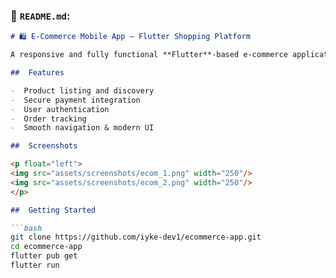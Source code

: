 
### 📄 `README.md`:
```markdown
# 🛍️ E-Commerce Mobile App — Flutter Shopping Platform

A responsive and fully functional **Flutter**-based e-commerce application enabling seamless product browsing, checkout, and order tracking.

##  Features

-  Product listing and discovery
-  Secure payment integration
-  User authentication
-  Order tracking
-  Smooth navigation & modern UI

##  Screenshots

<p float="left">
<img src="assets/screenshots/ecom_1.png" width="250"/>
<img src="assets/screenshots/ecom_2.png" width="250"/>
</p>

##  Getting Started

```bash
git clone https://github.com/iyke-dev1/ecommerce-app.git
cd ecommerce-app
flutter pub get
flutter run
